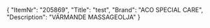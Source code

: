 {
  "ItemNr": "205869",
  "Title": "test",
  "Brand": "ACO SPECIAL CARE",
  "Description": "VÄRMANDE MASSAGEOLJA"
}